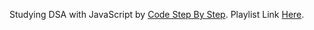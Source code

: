 Studying DSA with JavaScript by [Code Step By Step](https://www.youtube.com/@codestepbystep). Playlist Link [Here](https://www.youtube.com/playlist?list=PL8p2I9GklV47TMMnPzqnkCtSOS3ebr4O7).
